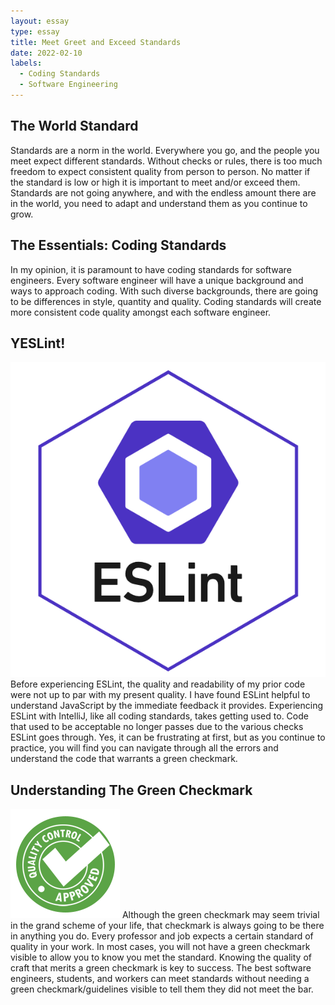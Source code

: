 ```yaml
---
layout: essay
type: essay
title: Meet Greet and Exceed Standards 
date: 2022-02-10
labels:
  - Coding Standards
  - Software Engineering
---
```

## The World Standard
Standards are a norm in the world. Everywhere you go, and the people you meet expect different standards. Without checks or rules, there is too much freedom to expect consistent quality from person to person. No matter if the standard is low or high it is important to meet and/or exceed them. Standards are not going anywhere, and with the endless amount there are in the world, you need to adapt and understand them as you continue to grow.

## The Essentials: Coding Standards
In my opinion, it is paramount to have coding standards for software engineers. Every software engineer will have a unique background and ways to approach coding. With such diverse backgrounds, there are going to be differences in style, quantity and quality. Coding standards will create more consistent code quality amongst each software engineer.

## YESLint!
<img class="ui small right floated rounded image" src="../images/eslint.png">
Before experiencing ESLint, the quality and readability of my prior code were not up to par with my present quality. I have found ESLint helpful to understand JavaScript by the immediate feedback it provides. Experiencing ESLint with IntelliJ, like all coding standards, takes getting used to. Code that used to be acceptable no longer passes due to the various checks ESLint goes through. Yes, it can be frustrating at first, but as you continue to practice, you will find you can navigate through all the errors and understand the code that warrants a green checkmark.

## Understanding The Green Checkmark
<img class="ui small right floated rounded image" src="../images/check.png">
Although the green checkmark may seem trivial in the grand scheme of your life, that checkmark is always going to be there in anything you do. Every professor and job expects a certain standard of quality in your work. In most cases, you will not have a green checkmark visible to allow you to know you met the standard. Knowing the quality of craft that merits a green checkmark is key to success. The best software engineers, students, and workers can meet standards without needing a green checkmark/guidelines visible to tell them they did not meet the bar.


